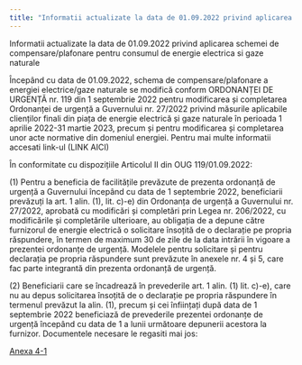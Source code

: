```yaml
---
title: "Informatii actualizate la data de 01.09.2022 privind aplicarea schemei de compensare/plafonare pentru consumul de energie electrica si gaze naturale"
---
```


Informatii actualizate la data de 01.09.2022 privind aplicarea schemei de compensare/plafonare pentru consumul de energie electrica si gaze naturale

Începând cu data de 01.09.2022, schema de compensare/plafonare a energiei electrice/gaze naturale se modifică conform ORDONANȚEI DE URGENȚĂ nr. 119 din 1 septembrie 2022 pentru modificarea și completarea Ordonanței de urgență a Guvernului nr. 27/2022 privind măsurile aplicabile clienților finali din piața de energie electrică și gaze naturale în perioada 1 aprilie 2022-31 martie 2023, precum și pentru modificarea și completarea unor acte normative din domeniul energiei. Pentru mai multe informatii accesati link-ul (LINK AICI)

În conformitate cu dispozițiile Articolul II din OUG 119/01.09.2022:

(1) Pentru a beneficia de facilitățile prevăzute de prezenta ordonanță de urgență a Guvernului începând cu data de 1 septembrie 2022, beneficiarii prevăzuți la art. 1 alin. (1), lit. c)-e) din Ordonanța de urgență a Guvernului nr. 27/2022, aprobată cu modificări și completări prin Legea nr. 206/2022, cu modificările și completările ulterioare, au obligația de a depune către furnizorul de energie electrică o solicitare însoțită de o declarație pe propria răspundere, în termen de maximum 30 de zile de la data intrării în vigoare a prezentei ordonanțe de urgență. Modelele pentru solicitare și pentru declarația pe propria răspundere sunt prevăzute în anexele nr. 4 și 5, care fac parte integrantă din prezenta ordonanță de urgență.

(2) Beneficiarii care se încadrează în prevederile art. 1 alin. (1) lit. c)-e), care nu au depus solicitarea însoțită de o declarație pe propria răspundere în termenul prevăzut la alin. (1), precum și cei înființați după data de 1 septembrie 2022 beneficiază de prevederile prezentei ordonanțe de urgență începând cu data de 1 a lunii următoare depunerii acestora la furnizor.
Documentele necesare le regasiti mai jos:

[Anexa 4-1](./getica/Anexa-4-1.pdf)
